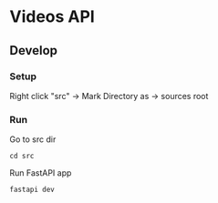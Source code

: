 # Videos API

## Develop

### Setup
Right click "src" -> Mark Directory as -> sources root 

### Run 
Go to src dir
```shell
cd src 
```
Run FastAPI app
```shell
fastapi dev
```